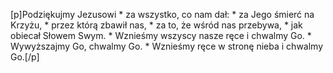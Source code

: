 [p]Podziękujmy Jezusowi * za wszystko, co nam dał: * za Jego śmierć na Krzyżu, * przez którą zbawił nas, * za to, że wśród nas przebywa, * jak obiecał Słowem Swym. * Wznieśmy wszyscy nasze ręce i chwalmy Go. * Wywyższajmy Go, chwalmy Go. * Wznieśmy ręce w stronę nieba i chwalmy Go.[/p]